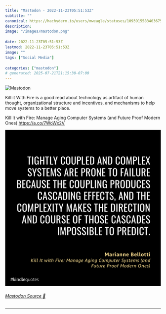 ```yaml
---
title: "Mastodon - 2022-11-23T05:51:53Z"
subtitle: ""
canonical: https://hachyderm.io/users/mweagle/statuses/109391558340367549
description:
image: "/images/mastodon.png"

date: 2022-11-23T05:51:53Z
lastmod: 2022-11-23T05:51:53Z
image: ""
tags: ["Social Media"]

categories: ["mastodon"]
# generated: 2025-07-21T21:15:38-07:00
---
```

![Mastodon](/images/mastodon.png)

<p>Kill it With Fire is a good read about technology as artifact of human thought, organizational structure and incentives, and mechanisms to help move systems to a better place. </p><p>Kill It with Fire: Manage Aging Computer Systems (and Future Proof Modern Ones) <a href="https://a.co/7WoWx2V" target="_blank" rel="nofollow noopener noreferrer" translate="no"><span class="invisible">https://</span><span class="">a.co/7WoWx2V</span><span class="invisible"></span></a></p>

![TIGHTLY COUPLED AND COMPLEX SYSTEMS ARE PRONE TO FAILURE BECAUSE THE COUPLING PRODUCES CASCADING EFFECTS, AND THE COMPLEXITY MAKES THE DIRECTION AND COURSE OF THOSE CASCADES IMPOSSIBLE TO PREDICT. Marianne Bellotti Kill It with Fire: Manage Aging Computer Systems land Future Proof Modern Ones) #kindlequotes](6642a93216e90f98.png)

###### [Mastodon Source 🐘](https://hachyderm.io/@mweagle/109391558340367549)

___
